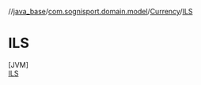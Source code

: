 //[java_base](../../../../index.md)/[com.sognisport.domain.model](../../index.md)/[Currency](../index.md)/[ILS](index.md)

# ILS

[JVM]\
[ILS](index.md)
